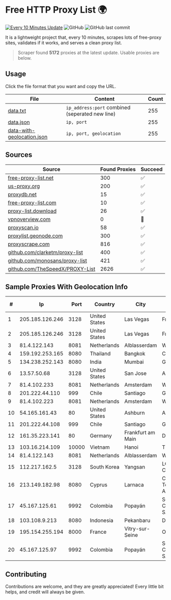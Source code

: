 
# Free HTTP Proxy List 🌍

[![Every 10 Minutes Update](https://github.com/mertguvencli/http-proxy-list/actions/workflows/main.yml/badge.svg?branch=main)](https://github.com/mertguvencli/http-proxy-list/actions/workflows/main.yml)
![GitHub](https://img.shields.io/github/license/mertguvencli/http-proxy-list)
![GitHub last commit](https://img.shields.io/github/last-commit/mertguvencli/http-proxy-list)

It is a lightweight project that, every 10 minutes, scrapes lots of free-proxy sites, validates if it works, and serves a clean proxy list.


> Scraper found **5172** proxies at the latest update. Usable proxies are below.

## Usage

Click the file format that you want and copy the URL.


|File|Content|Count|
|----|-------|-----|
|[data.txt](https://raw.githubusercontent.com/mertguvencli/http-proxy-list/main/proxy-list/data.txt)|`ip_address:port` combined (seperated new line)|255|
|[data.json](https://raw.githubusercontent.com/mertguvencli/http-proxy-list/main/proxy-list/data.json)|`ip, port`|255|
|[data-with-geolocation.json](https://raw.githubusercontent.com/mertguvencli/http-proxy-list/main/proxy-list/data-with-geolocation.json)|`ip, port, geolocation`|255|

## Sources

|Source|Found Proxies|Succeed|
|------|-------------|-------|
|[free-proxy-list.net](https://free-proxy-list.net)|300|✅|
|[us-proxy.org](https://www.us-proxy.org)|200|✅|
|[proxydb.net](http://proxydb.net)|15|✅|
|[free-proxy-list.com](https://free-proxy-list.com/?page=&port=&type%5B%5D=http&type%5B%5D=https&up_time=0&search=Search)|10|✅|
|[proxy-list.download](https://www.proxy-list.download/HTTP)|26|✅|
|[vpnoverview.com](https://vpnoverview.com/privacy/anonymous-browsing/free-proxy-servers)|0|🚫|
|[proxyscan.io](https://www.proxyscan.io)|58|✅|
|[proxylist.geonode.com](https://proxylist.geonode.com/api/proxy-list?limit=300&page=1&sort_by=lastChecked&sort_type=desc&protocols=http,https)|300|✅|
|[proxyscrape.com](https://api.proxyscrape.com/v2/?request=displayproxies&protocol=http&timeout=10000&country=all&ssl=all&anonymity=all)|816|✅|
|[github.com/clarketm/proxy-list](https://raw.githubusercontent.com/clarketm/proxy-list/master/proxy-list-raw.txt)|400|✅|
|[github.com/monosans/proxy-list](https://raw.githubusercontent.com/monosans/proxy-list/main/proxies/http.txt)|421|✅|
|[github.com/TheSpeedX/PROXY-List](https://raw.githubusercontent.com/TheSpeedX/PROXY-List/master/http.txt)|2626|✅|


## Sample Proxies With Geolocation Info

|#|Ip|Port|Country|City|Internet Service Provider|
|-|--|----|-------|----|-------------------------|
|1|205.185.126.246|3128|United States|Las Vegas|FranTech Solutions|
|2|205.185.126.246|3128|United States|Las Vegas|FranTech Solutions|
|3|81.4.122.143|8081|Netherlands|Alblasserdam|WeservIT|
|4|159.192.253.165|8080|Thailand|Bangkok|CAT-BB|
|5|134.238.252.143|8080|India|Mumbai|Google LLC|
|6|13.57.50.68|3128|United States|San Jose|Amazon.com, Inc.|
|7|81.4.102.233|8081|Netherlands|Amsterdam|WeservIT|
|8|201.222.44.110|999|Chile|Santiago|GRUPO ULLOA SpA|
|9|81.4.102.223|8081|Netherlands|Amsterdam|WeservIT|
|10|54.165.161.43|80|United States|Ashburn|Amazon.com, Inc.|
|11|201.222.44.108|999|Chile|Santiago|GRUPO ULLOA SpA|
|12|161.35.223.141|80|Germany|Frankfurt am Main|DigitalOcean, LLC|
|13|103.16.214.109|10000|Vietnam|Hanoi|TEK|
|14|81.4.122.143|8081|Netherlands|Alblasserdam|WeservIT|
|15|112.217.162.5|3128|South Korea|Yangsan|LG DACOM Corporation|
|16|213.149.182.98|8080|Cyprus|Larnaca|CYTANET - Cyprus Telecommunications Authority|
|17|45.167.125.61|9992|Colombia|Popayán|Sepcom Comunicaciones SAS|
|18|103.108.9.213|8080|Indonesia|Pekanbaru|Dinas Komunikasi|
|19|195.154.255.194|8000|France|Vitry-sur-Seine|Online S.A.S.|
|20|45.167.125.97|9992|Colombia|Popayán|Sepcom Comunicaciones SAS|



## Contributing

Contributions are welcome, and they are greatly appreciated! Every
little bit helps, and credit will always be given.

